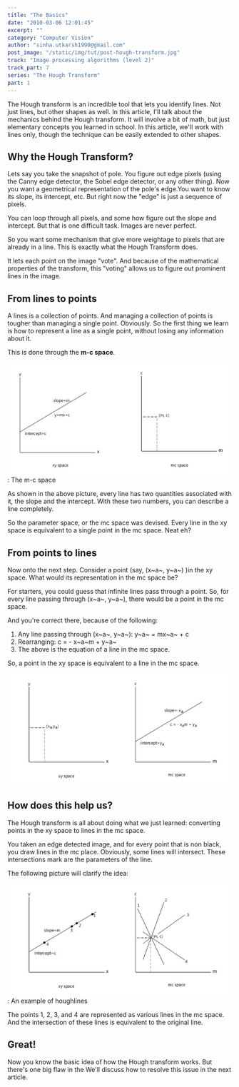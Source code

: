 ```yaml
---
title: "The Basics"
date: "2010-03-06 12:01:45"
excerpt: ""
category: "Computer Vision"
author: "sinha.utkarsh1990@gmail.com"
post_image: "/static/img/tut/post-hough-transform.jpg"
track: "Image processing algorithms (level 2)"
track_part: 7
series: "The Hough Transform"
part: 1
---
```

The Hough transform is an incredible tool that lets you identify lines. Not just lines, but other shapes as well. In this article, I'll talk about the mechanics behind the Hough transform. It will involve a bit of math, but just elementary concepts you learned in school. In this article, we'll work with lines only, though the technique can be easily extended to other shapes. 

## Why the Hough Transform?

Lets say you take the snapshot of pole. You figure out edge pixels (using the Canny edge detector, the Sobel edge detector, or any other thing). Now you want a geometrical representation of the pole's edge.You want to know its slope, its intercept, etc. But right now the "edge" is just a sequence of pixels.

You can loop through all pixels, and some how figure out the slope and intercept. But that is one difficult task. Images are never perfect. 

So you want some mechanism that give more weightage to pixels that are already in a line. This is exactly what the Hough Transform does.

It lets each point on the image "vote". And because of the mathematical properties of the transform, this "voting" allows us to figure out prominent lines in the image. 

## From lines to points

A lines is a collection of points. And managing a collection of points is tougher than managing a single point. Obviously. So the first thing we learn is how to represent a line as a single point, without losing any information about it.

This is done through the **m-c space**. 

![](/static/img/tut/hough_mc_space.jpg)
: The m-c space

As shown in the above picture, every line has two quantities associated with it, the slope and the intercept. With these two numbers, you can describe a line completely.

So the parameter space, or the mc space was devised. Every line in the xy space is equivalent to a single point in the mc space. Neat eh?

## From points to lines

Now onto the next step. Consider a point (say, (x~a~, y~a~) )in the xy space. What would its representation in the mc space be?

For starters, you could guess that infinite lines pass through a point. So, for every line passing through (x~a~, y~a~), there would be a point in the mc space.

And you're correct there, because of the following: 

  1. Any line passing through (x~a~, y~a~): y~a~ = mx~a~ + c
  2. Rearranging: c = - x~a~m + y~a~
  3. The above is the equation of a line in the mc space.

So, a point in the xy space is equivalent to a line in the mc space. 

![](/static/img/tut/hough_mc_space_point1.jpg)

## How does this help us?

The Hough transform is all about doing what we just learned: converting points in the xy space to lines in the mc space.

You taken an edge detected image, and for every point that is non black, you draw lines in the mc place. Obviously, some lines will intersect. These intersections mark are the parameters of the line. 

The following picture will clarify the idea:

![](/static/img/tut/hough_lines_example.jpg)
: An example of houghlines

The points 1, 2, 3, and 4 are represented as various lines in the mc space. And the intersection of these lines is equivalent to the original line. 

## Great!

Now you know the basic idea of how the Hough transform works. But there's one big flaw in the We'll discuss how to resolve this issue in the next article. 
